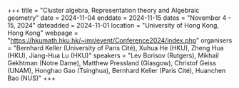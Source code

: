 +++
title = "Cluster algebra, Representation theory and Algebraic geometry"
date = 2024-11-04
enddate = 2024-11-15
dates = "November 4 - 15, 2024"
dateadded = 2024-11-01
location = "University of Hong Kong, Hong Kong"
webpage = "https://hkumath.hku.hk/~imr/event/Conference2024/index.php"
organisers = "Bernhard Keller (University of Paris Cité), Xuhua He (HKU), Zheng Hua (HKU), Jiang-Hua Lu (HKU)"
speakers = "Lev Borisov	(Rutgers), Mikhail Gekhtman (Notre Dame), Matthew Pressland (Glasgow), Christof Geiss (UNAM), Honghao Gao (Tsinghua), Bernhard Keller (Paris Cité), Huanchen Bao (NUS)"
+++
